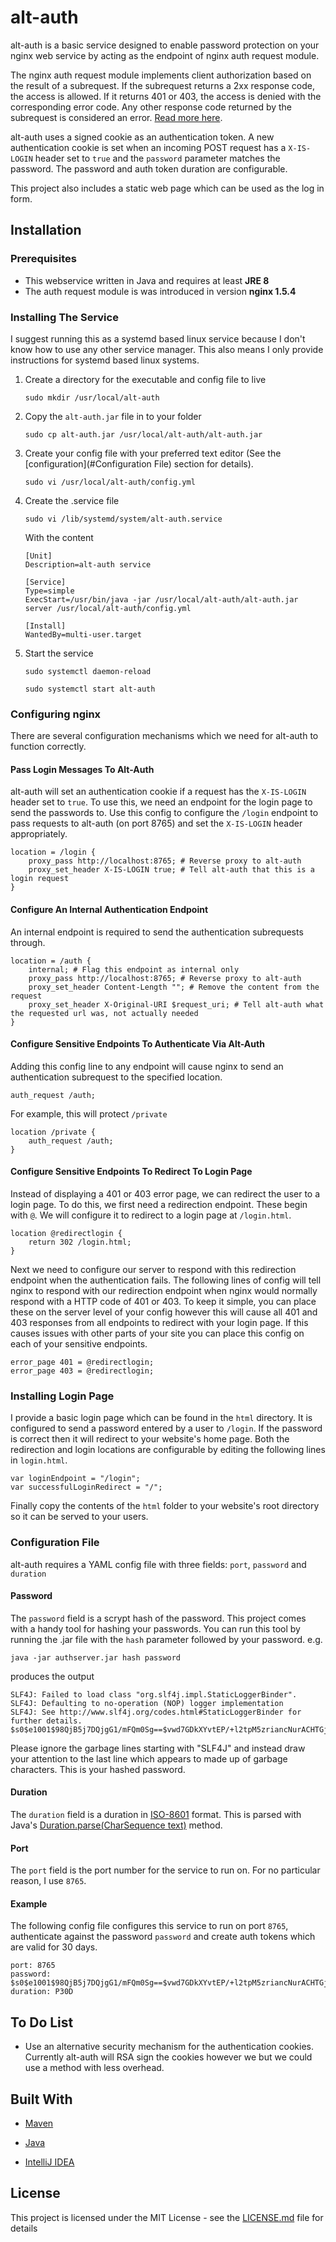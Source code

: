 # alt-auth

alt-auth is a basic service designed to enable password protection on your nginx web service by acting as the endpoint of
nginx auth request module.

The nginx auth request module implements client authorization based on the result of a subrequest. If the subrequest
returns a 2xx response code, the access is allowed. If it returns 401 or 403, the access is denied with the
corresponding error code. Any other response code returned by the subrequest is considered an error.
[Read more here](https://nginx.org/en/docs/http/ngx_http_auth_request_module.html).

alt-auth uses a signed cookie as an authentication token. A new authentication cookie is set when an incoming POST
request has a `X-IS-LOGIN` header set to `true` and the `password` parameter matches the password. The password and auth
token duration are configurable.

This project also includes a static web page which can be used as the log in form.

## Installation

### Prerequisites

* This webservice written in Java and requires at least **JRE 8**
* The auth request module is was introduced in version **nginx 1.5.4**

### Installing The Service

I suggest running this as a systemd based linux service because I don't know how to use any other service manager. This
also means I only provide instructions for systemd based linux systems.

1. Create a directory for the executable and config file to live

    `sudo mkdir /usr/local/alt-auth`

2. Copy the `alt-auth.jar` file in to your folder

    `sudo cp alt-auth.jar /usr/local/alt-auth/alt-auth.jar`

3. Create your config file with your preferred text editor (See the [configuration](#Configuration File) section for
details).

    `sudo vi /usr/local/alt-auth/config.yml`
    
4. Create the .service file

    `sudo vi /lib/systemd/system/alt-auth.service`
    
    With the content
    
    ```
    [Unit]
    Description=alt-auth service
    
    [Service]
    Type=simple
    ExecStart=/usr/bin/java -jar /usr/local/alt-auth/alt-auth.jar server /usr/local/alt-auth/config.yml
    
    [Install]
    WantedBy=multi-user.target
    ```
   
5. Start the service

    `sudo systemctl daemon-reload`
    
    `sudo systemctl start alt-auth`
    
### Configuring nginx

There are several configuration mechanisms which we need for alt-auth to function correctly.

#### Pass Login Messages To Alt-Auth

alt-auth will set an authentication cookie if a request has the `X-IS-LOGIN` header set to `true`. To use this, we need
an endpoint for the login page to send the passwords to. Use this config to configure the `/login` endpoint to pass
requests to alt-auth (on port 8765) and set the `X-IS-LOGIN` header appropriately.

```
location = /login {
    proxy_pass http://localhost:8765; # Reverse proxy to alt-auth
    proxy_set_header X-IS-LOGIN true; # Tell alt-auth that this is a login request
}
```

#### Configure An Internal Authentication Endpoint

An internal endpoint is required to send the authentication subrequests through.

```
location = /auth {
    internal; # Flag this endpoint as internal only
    proxy_pass http://localhost:8765; # Reverse proxy to alt-auth
    proxy_set_header Content-Length ""; # Remove the content from the request
    proxy_set_header X-Original-URI $request_uri; # Tell alt-auth what the requested url was, not actually needed
}
```

#### Configure Sensitive Endpoints To Authenticate Via Alt-Auth

Adding this config line to any endpoint will cause nginx to send an authentication subrequest to the specified location.

```
auth_request /auth;
```

For example, this will protect `/private`

```
location /private {
    auth_request /auth;
}
```

#### Configure Sensitive Endpoints To Redirect To Login Page

Instead of displaying a 401 or 403 error page, we can redirect the user to a login page. To do this, we first need a
redirection endpoint. These begin with `@`. We will configure it to redirect to a login page at
`/login.html`.

```
location @redirectlogin {
    return 302 /login.html;
}
```

Next we need to configure our server to respond with this redirection endpoint when the authentication fails. The
following lines of config will tell nginx to respond with our redirection endpoint when nginx would normally respond
with a HTTP code of 401 or 403. To keep it simple, you can place these on the server level of your config however this
will cause all 401 and 403 responses from all endpoints to redirect with your login page. If this causes issues with
other parts of your site you can place this config on each of your sensitive endpoints.

```
error_page 401 = @redirectlogin;
error_page 403 = @redirectlogin;
```

### Installing Login Page

I provide a basic login page which can be found in the `html` directory. It is configured to send a password entered by
a user to `/login`. If the password is correct then it will redirect to your website's home page. Both the redirection
and login locations are configurable by editing the following lines in `login.html`.

```
var loginEndpoint = "/login";
var successfulLoginRedirect = "/";
```

Finally copy the contents of the `html` folder to your website's root directory so it can be served to your users.

### Configuration File

alt-auth requires a YAML config file with three fields: `port`, `password` and `duration`

#### Password

The `password` field is a scrypt hash of the password.
This project comes with a handy tool for hashing your passwords.
You can run this tool by running the .jar file with the `hash` parameter followed by your password.
e.g. 

```
java -jar authserver.jar hash password
```

produces the output

```
SLF4J: Failed to load class "org.slf4j.impl.StaticLoggerBinder".
SLF4J: Defaulting to no-operation (NOP) logger implementation
SLF4J: See http://www.slf4j.org/codes.html#StaticLoggerBinder for further details.
$s0$e1001$98QjB5j7DQjgG1/mFQm0Sg==$vwd7GDkXYvtEP/+l2tpM5zriancNurACHTGjKYdTYhI=
```

Please ignore the garbage lines starting with "SLF4J" and instead draw your attention to the last line which appears to 
made up of garbage characters. This is your hashed password.

#### Duration

The `duration` field is a duration in [ISO-8601](https://en.wikipedia.org/wiki/ISO_8601) format. This is parsed with
Java's
[Duration.parse(CharSequence text)](https://docs.oracle.com/javase/8/docs/api/java/time/Duration.html#parse-java.lang.CharSequence-)
method.

#### Port

The `port` field is the port number for the service to run on. For no particular reason, I use `8765`.

#### Example

The following config file configures this service to run on port `8765`, authenticate against the password `password`
and create auth tokens which are valid for 30 days.

```
port: 8765
password: $s0$e1001$98QjB5j7DQjgG1/mFQm0Sg==$vwd7GDkXYvtEP/+l2tpM5zriancNurACHTGjKYdTYhI=
duration: P30D
```

## To Do List

* Use an alternative security mechanism for the authentication cookies. Currently alt-auth will RSA sign the cookies
however we but we could use a method with less overhead.

## Built With

* [Maven](https://maven.apache.org/)

* [Java](https://jdk.java.net/)

* [IntelliJ IDEA](https://www.jetbrains.com/idea/)

## License

This project is licensed under the MIT License - see the [LICENSE.md](LICENSE.md) file for details